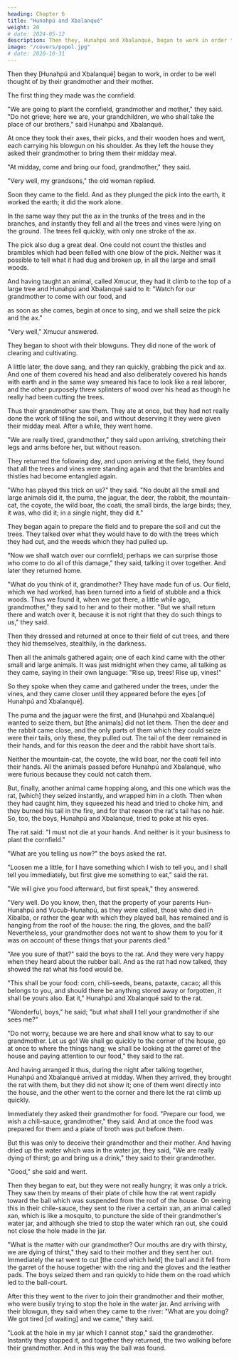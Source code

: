 ```yaml
---
heading: Chapter 6
title: "Hunahpú and Xbalanqué"
weight: 20
# date: 2024-05-12
description: Then they, Hunahpú and Xbalanqué, began to work in order to be well thought of by their grandmother and their mother.
image: "/covers/popol.jpg"
# date: 2020-10-31
---
```




Then they [Hunahpú and Xbalanqué] began to work, in order to be well thought of by their grandmother and their mother. 

The first thing they made was the cornfield. 

"We are going to plant the cornfield, grandmother and mother," they said. "Do not grieve; here we are, your grandchildren, we who shall take the place of our brothers," said Hunahpú and Xbalanqué.

At once they took their axes, their picks, and their wooden hoes and went, each carrying his blowgun on his shoulder. As they left the house they asked their grandmother to bring them their midday meal.

"At midday, come and bring our food, grandmother," they said.

"Very well, my grandsons," the old woman replied.

Soon they came to the field. And as they plunged the pick into the earth, it worked the earth; it did the work alone.

In the same way they put the ax in the trunks of the trees and in the branches, and instantly they fell and all the trees and vines were lying on the ground. The trees fell quickly, with only one stroke of the ax.

The pick also dug a great deal. One could not count the thistles and brambles which had been felled with one blow of the pick. Neither was it possible to tell what it had dug and broken up, in all the large and small woods.

And having taught an animal, called Xmucur, they had it climb to the top of a large tree and Hunahpú and Xbalanqué said to it: "Watch for our grandmother to come with our food, and

as soon as she comes, begin at once to sing, and we shall seize the pick and the ax."

"Very well," Xmucur answered.

They began to shoot with their blowguns. They did none of the work of clearing and cultivating. 

A little later, the dove sang, and they ran quickly, grabbing the pick and ax. And one of them covered his head and also deliberately covered his hands with earth and in the same way smeared his face to look like a real laborer, and the other purposely threw splinters of wood over his head as though he really had been cutting the trees.

Thus their grandmother saw them. They ate at once, but they had not really done the work of tilling the soil, and without deserving it they were given their midday meal. After a while, they went home.

"We are really tired, grandmother," they said upon arriving, stretching their legs and arms before her, but without reason.

They returned the following day, and upon arriving at the field, they found that all the trees and vines were standing again and that the brambles and thistles had become entangled again.

"Who has played this trick on us?" they said. "No doubt all the small and large animals did it, the puma, the jaguar, the deer, the rabbit, the mountain-cat, the coyote, the wild boar, the coati, the small birds, the large birds; they, it was, who did it; in a single night, they did it."

They began again to prepare the field and to prepare the soil and cut the trees. They talked over what they would have to do with the trees which they had cut, and the weeds which they had pulled up.

"Now we shall watch over our cornfield; perhaps we can surprise those who come to do all of this damage," they said, talking it over together. And later they returned home.

"What do you think of it, grandmother? They have made fun of us. Our field, which we had worked, has been turned into a field of stubble and a thick woods. Thus we found it, when we got there, a little while ago, grandmother," they said to her and to their mother. "But we shall return there and watch over it, because it is not right that they do such things to us," they said.

Then they dressed and returned at once to their field of cut trees, and there they hid themselves, stealthily, in the darkness.

Then all the animals gathered again; one of each kind came with the other small and large animals. It was just midnight when they came, all talking as they came, saying in their own language: "Rise up, trees! Rise up, vines!"

So they spoke when they came and gathered under the trees, under the vines, and they came closer until they appeared before the eyes [of Hunahpú and Xbalanqué].

The puma and the jaguar were the first, and [Hunahpú and Xbalanqué] wanted to seize them, but [the animals] did not let them. Then the deer and the rabbit came close, and the only parts of them which they could seize were their tails, only these, they pulled out. The tail of the deer remained in their hands, and for this reason the deer and the rabbit have short tails.

Neither the mountain-cat, the coyote, the wild boar, nor the coati fell into their hands. All the animals passed before Hunahpú and Xbalanqué, who were furious because they could not catch them.

But, finally, another animal came hopping along, and this one which was the rat, [which] they seized instantly, and wrapped him in a cloth. Then when they had caught him, they squeezed his head and tried to choke him, and they burned his tail in the fire, and for that reason the rat's tail has no hair. So, too, the boys, Hunahpú and Xbalanqué, tried to poke at his eyes.

The rat said: "I must not die at your hands. And neither is it your business to plant the cornfield."

"What are you telling us now?" the boys asked the rat.

"Loosen me a little, for I have something which I wish to tell you, and I shall tell you immediately, but first give me something to eat," said the rat.

"We will give you food afterward, but first speak," they answered.

"Very well. Do you know, then, that the property of your parents Hun-Hunahpú and Vucub-Hunahpú, as they were called, those who died in Xibalba, or rather the gear with which they played ball, has remained and is hanging from the roof of the house: the ring, the gloves, and the ball? Nevertheless, your grandmother does not want to show them to you for it was on account of these things that your parents died."

"Are you sure of that?" said the boys to the rat. And they were very happy when they heard about the rubber ball. And as the rat had now talked, they showed the rat what his food would be.

"This shall be your food: corn, chili-seeds, beans, pataxte, cacao; all this belongs to you, and should there be anything stored away or forgotten, it shall be yours also. Eat it," Hunahpú and Xbalanqué said to the rat.

"Wonderful, boys," he said; "but what shall I tell your grandmother if she sees me?"

"Do not worry, because we are here and shall know what to say to our grandmother. Let us go! We shall go quickly to the corner of the house, go at once to where the things hang; we shall be looking at the garret of the house and paying attention to our food," they said to the rat.

And having arranged it thus, during the night after talking together, Hunahpú and Xbalanqué arrived at midday. When they arrived, they brought the rat with them, but they did not show it; one of them went directly into the house, and the other went to the corner and there let the rat climb up quickly.

Immediately they asked their grandmother for food. "Prepare our food, we wish a chili-sauce, grandmother," they said. And at once the food was prepared for them and a plate of broth was put before them.

But this was only to deceive their grandmother and their mother. And having dried up the water which was in the water jar, they said, "We are really dying of thirst; go and bring us a drink," they said to their grandmother.

"Good," she said and went. 

Then they began to eat, but they were not really hungry; it was only a trick. They saw then by means of their plate of chile how the rat went rapidly toward the ball which was suspended from the roof of the house. On seeing this in their chile-sauce, they sent to the river a certain xan, an animal called xan, which is like a mosquito, to puncture the side of their grandmother's water jar, and although she tried to stop the water which ran out, she could not close the hole made in the jar.

"What is the matter with our grandmother? Our mouths are dry with thirsty, we are dying of thirst," they said to their mother and they sent her out. Immediately the rat went to cut [the cord which held] the ball and it fell from the garret of the house together with the ring and the gloves and the leather pads. The boys seized them and ran quickly to hide them on the road which led to the ball-court.

After this they went to the river to join their grandmother and their mother, who were busily trying to stop the hole in the water jar. And arriving with their blowgun, they said when they came to the river: "What are you doing? We got tired [of waiting] and we came," they said.

"Look at the hole in my jar which I cannot stop," said the grandmother. Instantly they stopped it, and together they returned, the two walking before their grandmother. And in this way the ball was found.

